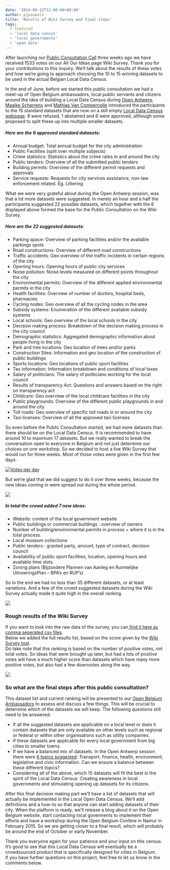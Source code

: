 ```yaml
---
date: '2014-09-12T12:00:00+00:00'
author: pjpauwels
title: 'Results of Wiki Survey and final steps'
tags:
  - featured
  - 'local data census'
  - 'local governments'
  - 'open data'
---
```


After launching our [Public Consultation Call](http://openbelgium.be/2014/08/choose-local-open-data-with-us/) three weeks ago we have received 1533 votes on our All Our Ideas page Wiki Survey. Thank you for your contributions to this inquiry. We’ll talk about the results of these votes and how we’re going to approach choosing the 10 to 15 winning datasets to be used in the actual Belgian Local Data Census.

In the end of June, before we started this public consultation we had a meet-up of Open Belgium ambassadors, local public servants and citizens around the idea of building a Local Data Census during [Open Antwerp](http://www.eventbrite.nl/e/open-antwerp-registration-11919219707). [Maaike Scherrens](https://twitter.com/maaikescherrens) and [Mathias Van Compernolle](https://twitter.com/mvcomper) introduced the participants to the 15 standard datasets that are now on a still empty [Local Data Census webpage](http://be-city.census.okfn.org/). 8 were refused, 1 abstained and 6 were approved, although some proposed to split these up into multiple smaller datasets.

##### Here are the 6 approved standard datasets:

- Annual budget: Total annual budget for the city administration
- Public Facilities (split over multiple subjects)
- Crime statistics: Statistics about the crime rates in and around the city
- Public tenders: Overview of all the submitted public tenders
- Building permits: Overview of the different permit requests and approvals
- Service requests: Requests for city services assistance, non-law enforcement related. Eg. Littering

What we were very grateful about during the Open Antwerp session, was that a lot more datasets were suggested. In merely an hour and a half the participants suggested 22 possible datasets, which together with the 6 displayed above formed the base for the Public Consultation on the Wiki Survey.

##### Here are the 22 suggested datasets:

- Parking space: Overview of parking facilities and/or the available parkings spots
- Road constructions: Overview of different road constructions
- Traffic accidents: Geo overview of the traffic incidents in certain regions of the city
- Opening hours: Opening hours of public city services
- Noise pollution: Noise levels measured on different points throughout the city
- Environmental permits: Overview of the different applied environmental permits in the city
- Health facilities: Overview of number of doctors, hospital beds, pharmacies
- Cycling nodes: Geo overview of all the cycling nodes in the area
- Subsidy systems: Enumeration of the different available subsidy systems
- Local schools: Geo overview of the local schools in the city
- Decision making process: Breakdown of the decision making process in the city council
- Demographic statistics: Aggregated demographic information about people living in the city
- Park and tree locations: Geo location of trees and/or parks
- Construction Sites: Information and geo location of the construction of public buildings
- Sports locations: Geo locations of public sport facilities
- Tax information: Information breakdown and conditions of local taxes
- Salary of politicians: The salary of politicians working for the local council
- Results of transparency Act: Questions and answers based on the right on transparency act
- Childcare: Geo overview of the local childcare facilities in the city
- Public playgrounds: Overview of the different public playgrounds in and around the city
- Toll roads: Geo overview of specific toll roads in or around the city
- Taxi licenses: Overview of all the approved taxi licenses

So even before the Public Consultation started, we had more datasets than there should be on the Local Data Census. It is recommended to have around 10 to maximum 17 datasets. But we really wanted to break the conversation open to everyone in Belgium and not just determine our choices on one workshop. So we decided to host a live Wiki Survey that would run for three weeks. Most of those votes were given in the first few days:

[![Votes per day](1410505802_thumb.png)](http://openbelgium.be/wp-content/uploads/2014/09/1410505802_full.png)

But we’re glad that we did suggest to do it over three weeks, because the new ideas coming in were spread out during the whole period.

[![](1410505968_thumb.png)](http://openbelgium.be/wp-content/uploads/2014/09/1410505968_full.png)

##### In total the crowd added 7 new ideas:

- Website: content of the local government website
- Public buildings or commercial buildings : overview of owners
- Number of building/environmental permits in process + where it is in the total process.
- Local museum collections
- Public tenders : granted party, amount, type of contract, decision council
- Availability of public sport facilities, location, opening hours and available time slots.
- Zoning plans (Bijzondere Plannen van Aanleg en Ruimtelijke UitvoeringsPlan – BPA’s en RUP’s)

So in the end we had no less than 35 different datasets, or at least variations. And a few of the crowd suggested datasets during the Wiki Survey actually made it quite high in the overall ranking.

[![](1410507006_thumb.png)](http://openbelgium.be/wp-content/uploads/2014/09/1410507006_full.png)

### Rough results of the Wiki Survey

If you want to look into the raw data of the survey, you can[ find it here as comma seperated csv files](https://www.dropbox.com/sh/zpa4a660s71sia1/AADA0kaBRllER5lPHCEb7Qk9a?dl=0).  
Below we added the full results list, based on the score given by the [Wiki Survey tool](http://allourideas.org/).  
Do take note that this ranking is based on the number of positive votes, not total votes. So ideas that were brought up later, but had a lots of positive votes will have a much higher score than datasets which have many more positive votes, but also had a few downvotes along the way.

[![](1410514314_thumb.png)](http://openbelgium.be/wp-content/uploads/2014/09/1410514314_full.png)

### So what are the final steps after this public consultation?

This dataset list and current ranking will be presented to our [Open Belgium Ambassadors](http://openbelgium.be/members/) to assess and discuss a few things. This will be crucial to determine which of the datasets we will keep. The following questions still need to be answered:

- If all the suggested datasets are applicable on a local level or does it contain datasets that are only available on other levels such as regional or federal or within other organisations such as utility companies.
- If these datasets are applicable for every local government from big cities to smaller towns.
- If we have a balanced mix of datasets. In the Open Antwerp session there were [6 topics suggested](http://www.slideshare.net/OpenKnowledgeBE/localdatacensus): Transport, finance, health, environment, legislative and civic information. Can we ensure a balance between these different topics?
- Considering all of the above, which 15 datasets will fit the best in the spirit of the Local Data Census: Creating awareness in local governments and stimulating opening up datasets for its citizens.

After this final decision making part we’ll have a list of datasets that will actually be implemented in the Local Open Data Census. We’ll add definitions and a how-to so that anyone can start adding datasets of their city. When the platform is ready, we’ll release a blog about it on the Open Belgium website, start contacting local goverments to implement their efforts and have a workshop during the Open Belgium Confere in Namur in February 2015. So we are getting closer to a final result, which will probably be around the end of October or early November.

Thank you everyone again for your patience and your input on this census. It’s good to see that this Local Data Census will eventually be a crowdsourced product that is specifically designed for cities in Belgium.  
If you have further questions on this project, feel free to let us know in the comments below.
